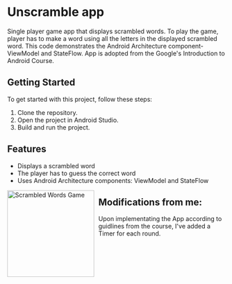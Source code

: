 # Unscramble app
Single player game app that displays scrambled words. To play the game, player has to make a word using all the letters in the displayed scrambled word. This code demonstrates the Android Architecture component- ViewModel and StateFlow. App is adopted from the Google's Introduction to Android Course.

## Getting Started

To get started with this project, follow these steps:

1. Clone the repository.
2. Open the project in Android Studio.
3. Build and run the project.

## Features

- Displays a scrambled word
- The player has to guess the correct word
- Uses Android Architecture components: ViewModel and StateFlow
  
<img src="https://github.com/user-attachments/assets/b0f85d8d-0685-42b7-928f-1b5eb47acbd5" alt="Scrambled Words Game" style="float: left; margin-right: 10px;" width="200" />

## Modifications from me:
Upon implementating the App according to guidlines from the course, I've added a Timer for each round.

